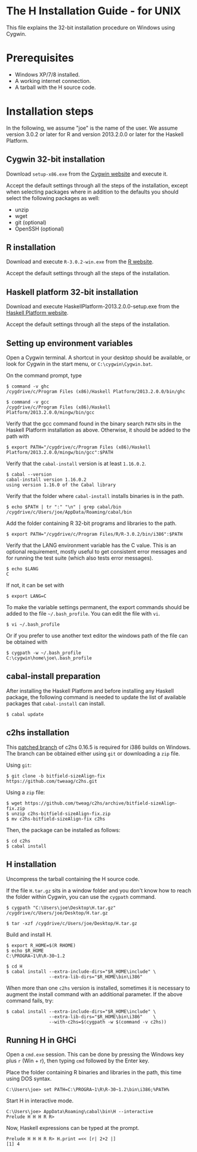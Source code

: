 The H Installation Guide - for UNIX
===================================

This file explains the 32-bit installation procedure on Windows using Cygwin.

Prerequisites
=============

* Windows XP/7/8 installed.
* A working internet connection.
* A tarball with the H source code.

Installation steps
==================

In the following, we assume "joe" is the name of the user. We assume
version 3.0.2 or later for R and version 2013.2.0.0 or later for the
Haskell Platform.

Cygwin 32-bit installation
--------------------------

Download `setup-x86.exe` from the [Cygwin
website](http://cygwin.com/install.html) and execute it.

Accept the default settings through all the steps of the installation,
except when selecting packages where in addition to the defaults you
should select the following packages as well:

* unzip
* wget
* git (optional)
* OpenSSH (optional)

R installation
--------------

Download and execute `R-3.0.2-win.exe` from the 
[R website](http://cran.r-project.org/bin/windows/base/).

Accept the default settings through all the steps of the installation.

Haskell platform 32-bit installation
------------------------------------

Download and execute HaskellPlatform-2013.2.0.0-setup.exe from the
[Haskell Platform website](http://www.haskell.org/platform/windows.html).

Accept the default settings through all the steps of the installation.

Setting up environment variables
--------------------------------

Open a Cygwin terminal. A shortcut in your desktop should be
available, or look for Cygwin in the start menu, or
`C:\cygwin\Cygwin.bat`.

On the command prompt, type

    $ command -v ghc
    /cygdrive/c/Program Files (x86)/Haskell Platform/2013.2.0.0/bin/ghc

    $ command -v gcc
    /cygdrive/c/Program Files (x86)/Haskell Platform/2013.2.0.0/mingw/bin/gcc

Verify that the gcc command found in the binary search `PATH` sits in
the Haskell Platform installation as above. Otherwise, it should be
added to the path with

    $ export PATH="/cygdrive/c/Program Files (x86)/Haskell Platform/2013.2.0.0/mingw/bin/gcc":$PATH

Verify that the `cabal-install` version is at least `1.16.0.2`.

    $ cabal --version
    cabal-install version 1.16.0.2
    using version 1.16.0 of the Cabal library

Verify that the folder where `cabal-install` installs binaries is in
the path.

    $ echo $PATH | tr ":" "\n" | grep cabal/bin
    /cygdrive/c/Users/joe/AppData/Roaming/cabal/bin

Add the folder containing R 32-bit programs and libraries to the path.

    $ export PATH="/cygdrive/c/Program Files/R/R-3.0.2/bin/i386":$PATH

Verify that the LANG environment variable has the C value. This is an
optional requirement, mostly useful to get consistent error messages
and for running the test suite (which also tests error messages).

    $ echo $LANG
    C

If not, it can be set with

    $ export LANG=C
    
To make the variable settings permanent, the export commands should be
added to the file `~/.bash_profile`. You can edit the file with `vi`.

    $ vi ~/.bash_profile

Or if you prefer to use another text editor the windows path of
the file can be obtained with

    $ cygpath -w ~/.bash_profile
    C:\cygwin\home\joe\.bash_profile


cabal-install preparation
-------------------------

After installing the Haskell Platform and before installing any
Haskell package, the following command is needed to update the list of
available packages that `cabal-install` can install.

    $ cabal update

c2hs installation
-----------------

This [patched branch](https://github.com/tweag/c2hs/tree/bitfield-sizeAlign-fix)
of c2hs 0.16.5 is required for i386 builds on Windows. The branch can
be obtained either using `git` or downloading a `zip` file.

Using `git`:

    $ git clone -b bitfield-sizeAlign-fix https://github.com/tweaag/c2hs.git

Using a `zip` file:

    $ wget https://github.com/tweag/c2hs/archive/bitfield-sizeAlign-fix.zip
    $ unzip c2hs-bitfield-sizeAlign-fix.zip
    $ mv c2hs-bitfield-sizeAlign-fix c2hs

Then, the package can be installed as follows:

    $ cd c2hs
    $ cabal install

H installation
--------------

Uncompress the tarball containing the H source code.

If the file `H.tar.gz` sits in a window folder and you don't know how
to reach the folder within Cygwin, you can use the `cygpath` command.

    $ cygpath "C:\Users\joe\Desktop\H.tar.gz"
    /cygdrive/c/Users/joe/Desktop/H.tar.gz

    $ tar -xzf /cygdrive/c/Users/joe/Desktop/H.tar.gz

Build and install H.

    $ export R_HOME=$(R RHOME)
    $ echo $R_HOME
    C:\PROGRA~1\R\R-30~1.2

    $ cd H
    $ cabal install --extra-include-dirs="$R_HOME\include" \
                    --extra-lib-dirs="$R_HOME\bin\i386"

When more than one `c2hs` version is installed, sometimes it is
necessary to augment the install command with an additional parameter.
If the above command fails, try:

    $ cabal install --extra-include-dirs="$R_HOME\include" \
                    --extra-lib-dirs="$R_HOME\bin\i386"    \
                    --with-c2hs=$(cygpath -w $(command -v c2hs))

Running H in GHCi
-----------------

Open a `cmd.exe` session. This can be done by pressing the Windows key
plus `r` (Win + r), then typing `cmd` followed by the Enter key.

Place the folder containing R binaries and libraries in the path, this
time using DOS syntax.

    C:\Users\joe> set PATH=C:\PROGRA~1\R\R-30~1.2\bin\i386;%PATH%

Start H in interactive mode.

    C:\Users\joe> AppData\Roaming\cabal\bin\H --interactive
    Prelude H H H R R>

Now, Haskell expressions can be typed at the prompt.

    Prelude H H H R R> H.print =<< [r| 2+2 |]
    [1] 4
